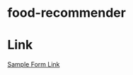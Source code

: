 # food-recommender

# Link
[Sample Form Link](https://forms.office.com/Pages/ResponsePage.aspx?id=QAgKAsp3KU2ahXzyhT0OmOTM_efLPURNkwcpGe-WvL1UNFhNVEVOQlBNNlhQSzNWQ0NJNUs4RUQ4Wi4u)

